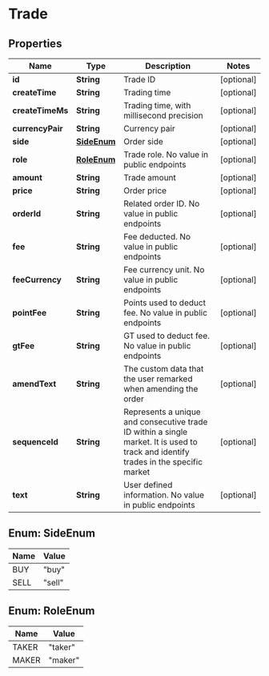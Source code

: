 

# Trade

## Properties

Name | Type | Description | Notes
------------ | ------------- | ------------- | -------------
**id** | **String** | Trade ID |  [optional]
**createTime** | **String** | Trading time |  [optional]
**createTimeMs** | **String** | Trading time, with millisecond precision |  [optional]
**currencyPair** | **String** | Currency pair |  [optional]
**side** | [**SideEnum**](#SideEnum) | Order side |  [optional]
**role** | [**RoleEnum**](#RoleEnum) | Trade role. No value in public endpoints |  [optional]
**amount** | **String** | Trade amount |  [optional]
**price** | **String** | Order price |  [optional]
**orderId** | **String** | Related order ID. No value in public endpoints |  [optional]
**fee** | **String** | Fee deducted. No value in public endpoints |  [optional]
**feeCurrency** | **String** | Fee currency unit. No value in public endpoints |  [optional]
**pointFee** | **String** | Points used to deduct fee. No value in public endpoints |  [optional]
**gtFee** | **String** | GT used to deduct fee. No value in public endpoints |  [optional]
**amendText** | **String** | The custom data that the user remarked when amending the order |  [optional]
**sequenceId** | **String** | Represents a unique and consecutive trade ID within a single market. It is used to track and identify trades in the specific market |  [optional]
**text** | **String** | User defined information. No value in public endpoints |  [optional]



## Enum: SideEnum

Name | Value
---- | -----
BUY | &quot;buy&quot;
SELL | &quot;sell&quot;



## Enum: RoleEnum

Name | Value
---- | -----
TAKER | &quot;taker&quot;
MAKER | &quot;maker&quot;



